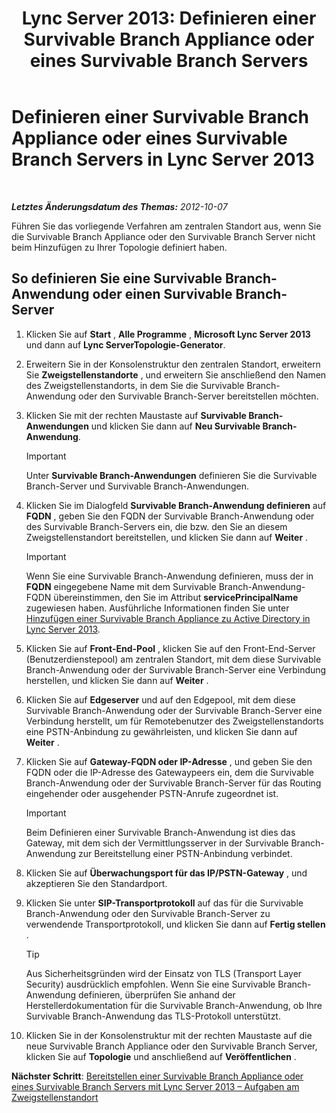 ﻿---
title: 'Lync Server 2013: Definieren einer Survivable Branch Appliance oder eines Survivable Branch Servers'
TOCTitle: Definieren einer Survivable Branch Appliance oder eines Survivable Branch Servers
ms:assetid: 1f49cfbe-30b3-4600-af15-47cb2f58d18a
ms:mtpsurl: https://technet.microsoft.com/de-de/library/Gg398280(v=OCS.15)
ms:contentKeyID: 49293385
ms.date: 05/19/2016
mtps_version: v=OCS.15
ms.translationtype: HT
---

# Definieren einer Survivable Branch Appliance oder eines Survivable Branch Servers in Lync Server 2013

 

_**Letztes Änderungsdatum des Themas:** 2012-10-07_

Führen Sie das vorliegende Verfahren am zentralen Standort aus, wenn Sie die Survivable Branch Appliance oder den Survivable Branch Server nicht beim Hinzufügen zu Ihrer Topologie definiert haben.

## So definieren Sie eine Survivable Branch-Anwendung oder einen Survivable Branch-Server

1.  Klicken Sie auf **Start** , **Alle Programme** , **Microsoft Lync Server 2013** und dann auf **Lync ServerTopologie-Generator**.

2.  Erweitern Sie in der Konsolenstruktur den zentralen Standort, erweitern Sie **Zweigstellenstandorte** , und erweitern Sie anschließend den Namen des Zweigstellenstandorts, in dem Sie die Survivable Branch-Anwendung oder den Survivable Branch-Server bereitstellen möchten.

3.  Klicken Sie mit der rechten Maustaste auf **Survivable Branch-Anwendungen** und klicken Sie dann auf **Neu Survivable Branch-Anwendung**.
    

    > [!IMPORTANT]
    > Unter <STRONG>Survivable Branch-Anwendungen</STRONG> definieren Sie die Survivable Branch-Server und Survivable Branch-Anwendungen.



4.  Klicken Sie im Dialogfeld **Survivable Branch-Anwendung definieren** auf **FQDN** , geben Sie den FQDN der Survivable Branch-Anwendung oder des Survivable Branch-Servers ein, die bzw. den Sie an diesem Zweigstellenstandort bereitstellen, und klicken Sie dann auf **Weiter** .
    

    > [!IMPORTANT]
    > Wenn Sie eine Survivable Branch-Anwendung definieren, muss der in <STRONG>FQDN</STRONG> eingegebene Name mit dem Survivable Branch-Anwendung-FQDN übereinstimmen, den Sie im Attribut <STRONG>servicePrincipalName</STRONG> zugewiesen haben. Ausführliche Informationen finden Sie unter <A href="lync-server-2013-add-a-survivable-branch-appliance-to-active-directory.md">Hinzufügen einer Survivable Branch Appliance zu Active Directory in Lync Server 2013</A>.



5.  Klicken Sie auf **Front-End-Pool** , klicken Sie auf den Front-End-Server (Benutzerdienstepool) am zentralen Standort, mit dem diese Survivable Branch-Anwendung oder der Survivable Branch-Server eine Verbindung herstellen, und klicken Sie dann auf **Weiter** .

6.  Klicken Sie auf **Edgeserver** und auf den Edgepool, mit dem diese Survivable Branch-Anwendung oder der Survivable Branch-Server eine Verbindung herstellt, um für Remotebenutzer des Zweigstellenstandorts eine PSTN-Anbindung zu gewährleisten, und klicken Sie dann auf **Weiter** .

7.  Klicken Sie auf **Gateway-FQDN oder IP-Adresse** , und geben Sie den FQDN oder die IP-Adresse des Gatewaypeers ein, dem die Survivable Branch-Anwendung oder der Survivable Branch-Server für das Routing eingehender oder ausgehender PSTN-Anrufe zugeordnet ist.
    

    > [!IMPORTANT]
    > Beim Definieren einer Survivable Branch-Anwendung ist dies das Gateway, mit dem sich der Vermittlungsserver in der Survivable Branch-Anwendung zur Bereitstellung einer PSTN-Anbindung verbindet.



8.  Klicken Sie auf **Überwachungsport für das IP/PSTN-Gateway** , und akzeptieren Sie den Standardport.

9.  Klicken Sie unter **SIP-Transportprotokoll** auf das für die Survivable Branch-Anwendung oder den Survivable Branch-Server zu verwendende Transportprotokoll, und klicken Sie dann auf **Fertig stellen** .
    

    > [!TIP]
    > Aus Sicherheitsgründen wird der Einsatz von TLS (Transport Layer Security) ausdrücklich empfohlen. Wenn Sie eine Survivable Branch-Anwendung definieren, überprüfen Sie anhand der Herstellerdokumentation für die Survivable Branch-Anwendung, ob Ihre Survivable Branch-Anwendung das TLS-Protokoll unterstützt.



10. Klicken Sie in der Konsolenstruktur mit der rechten Maustaste auf die neue Survivable Branch Appliance oder den Survivable Branch Server, klicken Sie auf **Topologie** und anschließend auf **Veröffentlichen** .

**Nächster Schritt**: [Bereitstellen einer Survivable Branch Appliance oder eines Survivable Branch Servers mit Lync Server 2013 – Aufgaben am Zweigstellenstandort](lync-server-2013-deploy-a-survivable-branch-appliance-or-server-branch-site-task.md)

